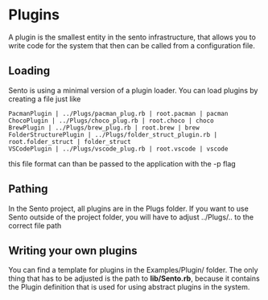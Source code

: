 # Plugins


A plugin is the smallest entity in the sento infrastructure, that allows you to write code for the system that then can be called from a
configuration file.

## Loading

Sento is using a minimal version of a plugin loader. You can load plugins by creating a file just like

	PacmanPlugin | ../Plugs/pacman_plug.rb | root.pacman | pacman
	ChocoPlugin | ../Plugs/choco_plug.rb | root.choco | choco
	BrewPlugin | ../Plugs/brew_plug.rb | root.brew | brew
	FolderStructurePlugin | ../Plugs/folder_struct_plugin.rb | root.folder_struct | folder_struct
	VSCodePlugin | ../Plugs/vscode_plug.rb | root.vscode | vscode

this file format can than be passed to the application with the -p flag


## Pathing

In the Sento project, all plugins are in the Plugs folder. If you want to use Sento outside of the project folder, you will have to adjust
../Plugs/.. to the correct file path


## Writing your own plugins

You can find a template for plugins in the Examples/Plugin/ folder.
The only thing that has to be adjusted is the path to **lib/Sento.rb**,
because it contains the Plugin definition that is used for using abstract plugins in the system.
